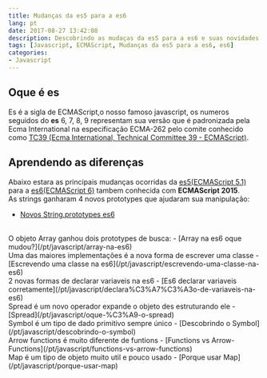 ```yaml
---
title: Mudanças da es5 para a es6
lang: pt
date: 2017-08-27 13:42:08
description: Descobrindo as mudaças da es5 para a es6 e suas novidades.
tags: [Javascript, ECMAScript, Mudanças da es5 para a es6, es6]
categories: 
- Javascript
---
```

## Oque é es

Es é a sigla de ECMAScript,o nosso famoso javascript, os numeros seguidos do **es** 6, 7, 8, 9  representam sua versão que é padronizada pela Ecma International na especificação ECMA-262 pelo comite conhecido como [TC39 (Ecma International, Technical Committee 39 - ECMAScript)](https://github.com/tc39).

## Aprendendo as diferenças

Abaixo estara as principais mudanças ocorridas da [es5(ECMAScript 5.1)](http://www.ecma-international.org/ecma-262/5.1/) para a [es6(ECMAScript 6)](http://www.ecma-international.org/ecma-262/6.0/) tambem conhecida com **ECMAScript 2015**.
<br>
As strings ganharam 4 novos prototypes que ajudaram sua manipulação:
- [Novos String.prototypes es6](/pt/javascript/novos-string.prototypes-es6)
<br>
O objeto Array ganhou dois prototypes de busca:
- [Array na es6 oque mudou?](/pt/javascript/array-na-es6)
<br>
Uma das maiores implementações é a nova forma de escrever uma classe
- [Escrevendo uma classe na es6](/pt/javascript/escrevendo-uma-classe-na-es6)
<br>
2 novas formas de declarar variaveis na es6
- [Es6 declarar variaveis corretamente](/pt/javascript/declara%C3%A7%C3%A3o-de-variaveis-na-es6)
<br>
Spread é um novo operador expande o objeto des estruturando ele
- [Spread](/pt/javascript/oque-%C3%A9-o-spread)
<br>
Symbol é um tipo de dado primitivo sempre único
- [Descobrindo o Symbol](/pt/javascript/descobrindo-o-symbol)
<br>
Arrow functions é muito diferente de funtions
- [Functions vs Arrow-Functions](/pt/javascript/functions-vs-arrow-functions)
<br>
Map é um tipo de objeto muito util e pouco usado
- [Porque usar Map](/pt/javascript/porque-usar-map)